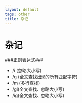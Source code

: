 ```yaml
---
layout: default
tags: other 
title: 杂记
---
```


# 杂记 #

###正则表达式###

* /i (忽略大小写)
* /g (全文查找出现的所有匹配字符)
* /m (多行查找)
* /gi(全文查找、忽略大小写)
* /ig(全文查找、忽略大小写)

